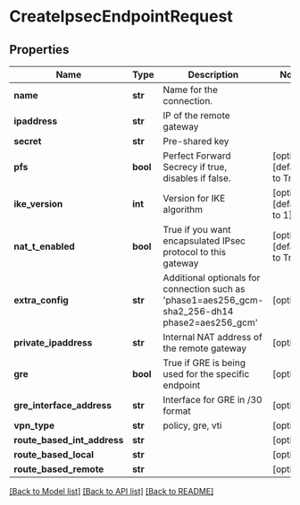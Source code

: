 # CreateIpsecEndpointRequest

## Properties
Name | Type | Description | Notes
------------ | ------------- | ------------- | -------------
**name** | **str** | Name for the connection. | 
**ipaddress** | **str** | IP of the remote gateway | 
**secret** | **str** | Pre-shared key | 
**pfs** | **bool** | Perfect Forward Secrecy if true, disables if false. | [optional] [default to True]
**ike_version** | **int** | Version for IKE algorithm | [optional] [default to 1]
**nat_t_enabled** | **bool** | True if you want encapsulated IPsec protocol to this gateway | [optional] [default to True]
**extra_config** | **str** | Additional optionals for connection such as &#39;phase1&#x3D;aes256_gcm-sha2_256-dh14 phase2&#x3D;aes256_gcm&#39; | [optional] 
**private_ipaddress** | **str** | Internal NAT address of the remote gateway | [optional] 
**gre** | **bool** | True if GRE is being used for the specific endpoint | [optional] 
**gre_interface_address** | **str** | Interface for GRE in /30 format | [optional] 
**vpn_type** | **str** | policy, gre, vti | [optional] 
**route_based_int_address** | **str** |  | [optional] 
**route_based_local** | **str** |  | [optional] 
**route_based_remote** | **str** |  | [optional] 

[[Back to Model list]](../README.md#documentation-for-models) [[Back to API list]](../README.md#documentation-for-api-endpoints) [[Back to README]](../README.md)


